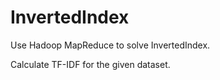 # InvertedIndex
Use Hadoop MapReduce to solve InvertedIndex.

Calculate TF-IDF for the given dataset.
